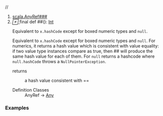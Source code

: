 //
<ol>
<li><a href="https://www.scala-lang.org/api/2.12.3/scala/collection/immutable/List.html###():Int">scala.AnyRef###</a></li>
<li name="scala.AnyRef###" visbl="pub" class="indented0 " data-isabs="false" fullcomment="yes" group="Ungrouped"> <a id="##():Int"></a> <span class="permalink"> <a href="../../../scala/collection/immutable/List.html###():Int" title="Permalink"> <i class="material-icons"></i> </a> </span> <span class="modifier_kind"> <span class="modifier">final </span> <span class="kind">def</span> </span> <span class="symbol"> <span title="gt4s: $hash$hash" class="name">##</span><span class="params">()</span><span class="result">: <a href="../../Int.html" class="extype" name="scala.Int">Int</a></span> </span> <p class="shortcomment cmt">Equivalent to <code>x.hashCode</code> except for boxed numeric types and <code>null</code>.</p>
 <div class="fullcomment">
  <div class="comment cmt">
   <p>Equivalent to <code>x.hashCode</code> except for boxed numeric types and <code>null</code>. For numerics, it returns a hash value which is consistent with value equality: if two value type instances compare as true, then ## will produce the same hash value for each of them. For <code>null</code> returns a hashcode where <code>null.hashCode</code> throws a <code>NullPointerException</code>. </p>
  </div>
  <dl class="paramcmts block">
   <dt>
    returns
   </dt>
   <dd class="cmt">
    <p>a hash value consistent with ==</p>
   </dd>
  </dl>
  <dl class="attributes block"> 
   <dt>
    Definition Classes
   </dt>
   <dd>
    AnyRef → 
    <a href="../../Any.html" class="extype" name="scala.Any">Any</a>
   </dd>
  </dl>
 </div> </li>
        </ol>


### Examples



